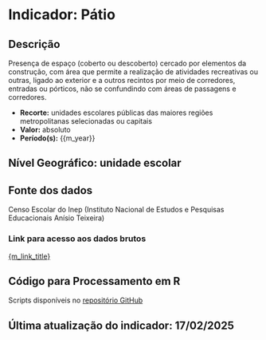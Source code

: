 # Indicador: Pátio

## Descrição

Presença de espaço (coberto ou descoberto) cercado por elementos da construção, com área que permite a realização de atividades recreativas ou outras, ligado ao exterior e a outros recintos por meio de corredores, entradas ou pórticos, não se confundindo com áreas de passagens e corredores.

- **Recorte:** unidades escolares públicas das maiores regiões metropolitanas selecionadas ou capitais
- **Valor:** absoluto
- **Período(s):** {{m_year}}

## Nível Geográfico: **unidade escolar**

## Fonte dos dados
Censo Escolar do Inep (Instituto Nacional de Estudos e Pesquisas Educacionais Anísio Teixeira)

### Link para acesso aos dados brutos

[{m_link_title}]({m_link})

## Código para Processamento em R
Scripts disponíveis no [repositório GitHub](https://github.com/cem-usp/georedus)

## Última atualização do indicador: 17/02/2025
